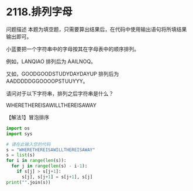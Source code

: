# 2118.排列字母

问题描述
本题为填空题，只需要算出结果后，在代码中使用输出语句将所填结果输出即可。

小蓝要把一个字符串中的字母按其在字母表中的顺序排列。

例如，LANQIAO 排列后为 AAILNOQ。

又如，GOODGOODSTUDYDAYDAYUP 排列后为 AADDDDDGGOOOOPSTUUYYY。

请问对于以下字符串，排列之后字符串是什么？

WHERETHEREISAWILLTHEREISAWAY

【解法1】冒泡排序

```python
import os
import sys

# 请在此输入您的代码
s = "WHERETHEREISAWILLTHEREISAWAY"
s = list(s)
for i in range(len(s)):
  for j in range(len(s) - i-1):
    if s[j] > s[j+1]:
      s[j], s[j+1] = s[j+1], s[j]
print("".join(s))
```